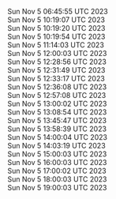Sun Nov  5 06:45:55 UTC 2023 <br/>
Sun Nov  5 10:19:07 UTC 2023 <br/>
Sun Nov  5 10:19:20 UTC 2023 <br/>
Sun Nov  5 10:19:54 UTC 2023 <br/>
Sun Nov  5 11:14:03 UTC 2023 <br/>
Sun Nov  5 12:00:03 UTC 2023 <br/>
Sun Nov  5 12:28:56 UTC 2023 <br/>
Sun Nov  5 12:31:49 UTC 2023 <br/>
Sun Nov  5 12:33:17 UTC 2023 <br/>
Sun Nov  5 12:36:08 UTC 2023 <br/>
Sun Nov  5 12:57:08 UTC 2023 <br/>
Sun Nov  5 13:00:02 UTC 2023 <br/>
Sun Nov  5 13:08:54 UTC 2023 <br/>
Sun Nov  5 13:45:47 UTC 2023 <br/>
Sun Nov  5 13:58:39 UTC 2023 <br/>
Sun Nov  5 14:00:04 UTC 2023 <br/>
Sun Nov  5 14:03:19 UTC 2023 <br/>
Sun Nov  5 15:00:03 UTC 2023 <br/>
Sun Nov  5 16:00:03 UTC 2023 <br/>
Sun Nov  5 17:00:02 UTC 2023 <br/>
Sun Nov  5 18:00:03 UTC 2023 <br/>
Sun Nov  5 19:00:03 UTC 2023 <br/>
